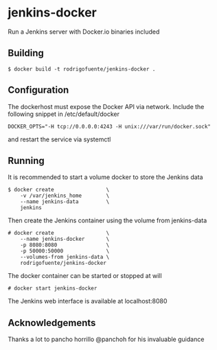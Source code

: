 # jenkins-docker
Run a Jenkins server with Docker.io binaries included

## Building
```console
$ docker build -t rodrigofuente/jenkins-docker .
```
## Configuration
The dockerhost must expose the Docker API via network. Include the following snippet in /etc/default/docker
```text
DOCKER_OPTS="-H tcp://0.0.0.0:4243 -H unix:///var/run/docker.sock"
```
and restart the service via systemctl

## Running
It is recommended to start a volume docker to store the Jenkins data
```console
$ docker create                 \
    -v /var/jenkins_home        \
    --name jenkins-data         \
    jenkins
```
Then create the Jenkins container using the volume from jenkins-data
```console
# docker create                 \
    --name jenkins-docker       \
    -p 8080:8080                \
    -p 50000:50000              \
    --volumes-from jenkins-data \
    rodrigofuente/jenkins-docker
```
The docker container can be started or stopped at will
```console
# docker start jenkins-docker
```
The Jenkins web interface is available at localhost:8080

## Acknowledgements
Thanks a lot to pancho horrillo @panchoh for his invaluable guidance
